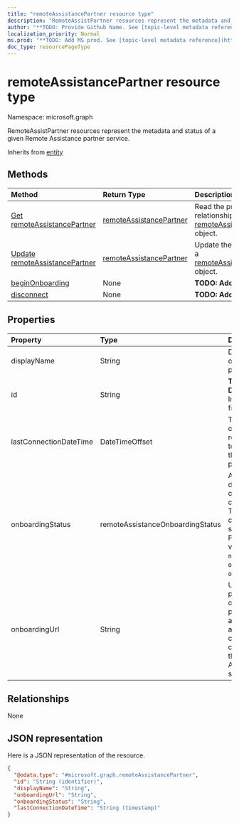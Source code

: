 ```yaml
---
title: "remoteAssistancePartner resource type"
description: "RemoteAssistPartner resources represent the metadata and status of a given Remote Assistance partner service."
author: "**TODO: Provide Github Name. See [topic-level metadata reference](https://msgo.azurewebsites.net/add/document/guidelines/metadata.html#topic-level-metadata)**"
localization_priority: Normal
ms.prod: "**TODO: Add MS prod. See [topic-level metadata reference](https://msgo.azurewebsites.net/add/document/guidelines/metadata.html#topic-level-metadata)**"
doc_type: resourcePageType
---
```


# remoteAssistancePartner resource type


Namespace: microsoft.graph

RemoteAssistPartner resources represent the metadata and status of a given Remote Assistance partner service.


Inherits from [entity](../resources/entity.md)

## Methods
|Method|Return Type|Description|
|:---|:---|:---|
|[Get remoteAssistancePartner](../api/remoteassistancepartner-get.md)|[remoteAssistancePartner](../resources/remoteassistancepartner.md)|Read the properties and relationships of a [remoteAssistancePartner](../resources/remoteassistancepartner.md) object.|
|[Update remoteAssistancePartner](../api/remoteassistancepartner-update.md)|[remoteAssistancePartner](../resources/remoteassistancepartner.md)|Update the properties of a [remoteAssistancePartner](../resources/remoteassistancepartner.md) object.|
|[beginOnboarding](../api/remoteassistancepartner-beginonboarding.md)|None|**TODO: Add Description**|
|[disconnect](../api/remoteassistancepartner-disconnect.md)|None|**TODO: Add Description**|

## Properties
|Property|Type|Description|
|:---|:---|:---|
|displayName|String|Display name of the partner.|
|id|String|**TODO: Add Description** Inherited from [entity](../resources/entity.md)|
|lastConnectionDateTime|DateTimeOffset|Timestamp of the last request sent to Intune by the TEM partner.|
|onboardingStatus|remoteAssistanceOnboardingStatus|A friendly description of the current TeamViewer connector status. Possible values are: `notOnboarded`, `onboarding`, `onboarded`.|
|onboardingUrl|String|URL of the partner's onboarding portal, where an administrator can configure their Remote Assistance service.|

## Relationships
None

## JSON representation
Here is a JSON representation of the resource.
<!-- {
  "blockType": "resource",
  "keyProperty": "id",
  "@odata.type": "microsoft.graph.remoteAssistancePartner",
  "baseType": "microsoft.graph.entity",
  "openType": false
}
-->
``` json
{
  "@odata.type": "#microsoft.graph.remoteAssistancePartner",
  "id": "String (identifier)",
  "displayName": "String",
  "onboardingUrl": "String",
  "onboardingStatus": "String",
  "lastConnectionDateTime": "String (timestamp)"
}
```

